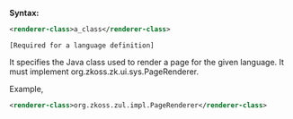 **Syntax:**
```xml
<renderer-class>a_class</renderer-class>
```

`[Required for a language definition]`

It specifies the Java class used to render a page for the given
language. It must implement
<javadoc type="interface">org.zkoss.zk.ui.sys.PageRenderer</javadoc>.

Example,

```xml
<renderer-class>org.zkoss.zul.impl.PageRenderer</renderer-class>
```


